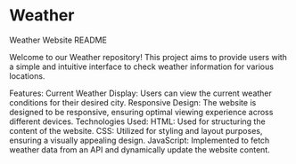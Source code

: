 # Weather
Weather Website README

Welcome to our Weather repository! This project aims to provide users with a simple and intuitive interface to check weather information for various locations.

Features:
Current Weather Display: Users can view the current weather conditions for their desired city.
Responsive Design: The website is designed to be responsive, ensuring optimal viewing experience across different devices.
Technologies Used:
HTML: Used for structuring the content of the website.
CSS: Utilized for styling and layout purposes, ensuring a visually appealing design.
JavaScript: Implemented to fetch weather data from an API and dynamically update the website content.
